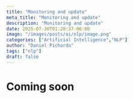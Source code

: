 ```yaml
---
title: "Monitoring and update"
meta_title: "Monitoring and update"
description: "Monitoring and update"
date: 2025-07-30T01:20:37-06:00
image: "/images/posts/ai/nlp/image.png"
categories: ["Artificial Intelligence","NLP"]
author: "Daniel Pichardo"
tags: ["nlp"]
draft: false
---
```



# Coming soon